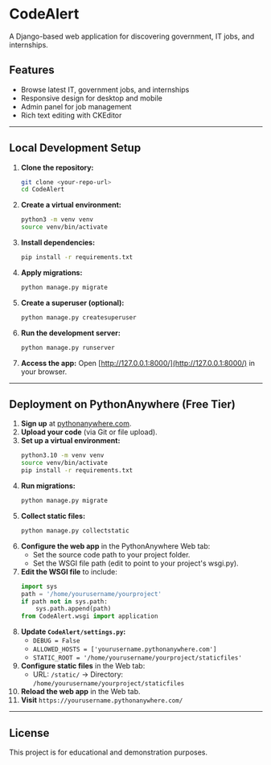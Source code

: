 # CodeAlert

A Django-based web application for discovering government, IT jobs, and internships.

## Features
- Browse latest IT, government jobs, and internships
- Responsive design for desktop and mobile
- Admin panel for job management
- Rich text editing with CKEditor

---

## Local Development Setup

1. **Clone the repository:**
   ```bash
   git clone <your-repo-url>
   cd CodeAlert
   ```
2. **Create a virtual environment:**
   ```bash
   python3 -m venv venv
   source venv/bin/activate
   ```
3. **Install dependencies:**
   ```bash
   pip install -r requirements.txt
   ```
4. **Apply migrations:**
   ```bash
   python manage.py migrate
   ```
5. **Create a superuser (optional):**
   ```bash
   python manage.py createsuperuser
   ```
6. **Run the development server:**
   ```bash
   python manage.py runserver
   ```
7. **Access the app:**
   Open [http://127.0.0.1:8000/](http://127.0.0.1:8000/) in your browser.

---

## Deployment on PythonAnywhere (Free Tier)

1. **Sign up** at [pythonanywhere.com](https://www.pythonanywhere.com/).
2. **Upload your code** (via Git or file upload).
3. **Set up a virtual environment:**
   ```bash
   python3.10 -m venv venv
   source venv/bin/activate
   pip install -r requirements.txt
   ```
4. **Run migrations:**
   ```bash
   python manage.py migrate
   ```
5. **Collect static files:**
   ```bash
   python manage.py collectstatic
   ```
6. **Configure the web app** in the PythonAnywhere Web tab:
   - Set the source code path to your project folder.
   - Set the WSGI file path (edit to point to your project's wsgi.py).
7. **Edit the WSGI file** to include:
   ```python
   import sys
   path = '/home/yourusername/yourproject'
   if path not in sys.path:
       sys.path.append(path)
   from CodeAlert.wsgi import application
   ```
8. **Update `CodeAlert/settings.py`:**
   - `DEBUG = False`
   - `ALLOWED_HOSTS = ['yourusername.pythonanywhere.com']`
   - `STATIC_ROOT = '/home/yourusername/yourproject/staticfiles'`
9. **Configure static files** in the Web tab:
   - URL: `/static/` → Directory: `/home/yourusername/yourproject/staticfiles`
10. **Reload the web app** in the Web tab.
11. **Visit** `https://yourusername.pythonanywhere.com/`

---

## License
This project is for educational and demonstration purposes. 